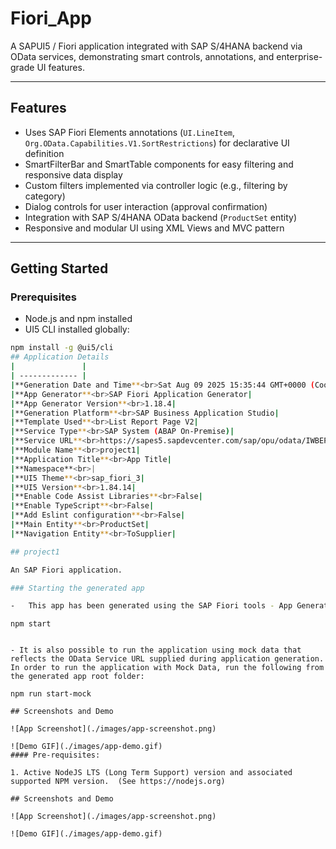 # Fiori_App

A SAPUI5 / Fiori application integrated with SAP S/4HANA backend via OData services, demonstrating smart controls, annotations, and enterprise-grade UI features.

---

## Features

- Uses SAP Fiori Elements annotations (`UI.LineItem`, `Org.OData.Capabilities.V1.SortRestrictions`) for declarative UI definition  
- SmartFilterBar and SmartTable components for easy filtering and responsive data display  
- Custom filters implemented via controller logic (e.g., filtering by category)  
- Dialog controls for user interaction (approval confirmation)  
- Integration with SAP S/4HANA OData backend (`ProductSet` entity)  
- Responsive and modular UI using XML Views and MVC pattern  

---



## Getting Started

### Prerequisites

- Node.js and npm installed  
- UI5 CLI installed globally:

```bash
npm install -g @ui5/cli
## Application Details
|               |
| ------------- |
|**Generation Date and Time**<br>Sat Aug 09 2025 15:35:44 GMT+0000 (Coordinated Universal Time)|
|**App Generator**<br>SAP Fiori Application Generator|
|**App Generator Version**<br>1.18.4|
|**Generation Platform**<br>SAP Business Application Studio|
|**Template Used**<br>List Report Page V2|
|**Service Type**<br>SAP System (ABAP On-Premise)|
|**Service URL**<br>https://sapes5.sapdevcenter.com/sap/opu/odata/IWBEP/GWSAMPLE_BASIC/|
|**Module Name**<br>project1|
|**Application Title**<br>App Title|
|**Namespace**<br>|
|**UI5 Theme**<br>sap_fiori_3|
|**UI5 Version**<br>1.84.14|
|**Enable Code Assist Libraries**<br>False|
|**Enable TypeScript**<br>False|
|**Add Eslint configuration**<br>False|
|**Main Entity**<br>ProductSet|
|**Navigation Entity**<br>ToSupplier|

## project1

An SAP Fiori application.

### Starting the generated app

-   This app has been generated using the SAP Fiori tools - App Generator, as part of the SAP Fiori tools suite.  To launch the generated application, run the following from the generated application root folder:

```
    npm start
```

- It is also possible to run the application using mock data that reflects the OData Service URL supplied during application generation.  In order to run the application with Mock Data, run the following from the generated app root folder:

```
    npm run start-mock
```
## Screenshots and Demo

![App Screenshot](./images/app-screenshot.png)

![Demo GIF](./images/app-demo.gif)
#### Pre-requisites:

1. Active NodeJS LTS (Long Term Support) version and associated supported NPM version.  (See https://nodejs.org)

## Screenshots and Demo

![App Screenshot](./images/app-screenshot.png)

![Demo GIF](./images/app-demo.gif)
